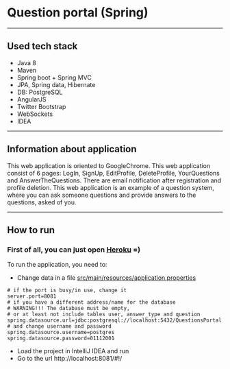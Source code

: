 # Question portal (Spring)
___

## Used tech stack

* Java 8
* Maven
* Spring boot + Spring MVC
* JPA, Spring data, Hibernate
* DB: PostgreSQL
* AngularJS
* Twitter Bootstrap
* WebSockets
* IDEA

---

## Information about application

This web application is oriented to GoogleChrome.
This web application consist of 6 pages: LogIn, SignUp, EditProfile, DeleteProfile, YourQuestions and AnswerTheQuestions.
There are email notification after registration and profile deletion.
This web application is an example of a question system, where you can ask someone questions and provide answers to the questions, asked of you.

___

## How to run

### First of all, you can just open [Heroku](https://question-portal-spring.herokuapp.com/) =)

To run the application, you need to:
* Change data in a file [src/main/resources/application.properties](https://github.com/ArtyomVol/QuestionPortalSpring/blob/master/src/main/resources/application.properties)
```properties
# if the port is busy/in use, change it
server.port=8081  
# if you have a different address/name for the database
# WARNING!!! The database must be empty, 
# or at least not include tables user, answer_type and question
spring.datasource.url=jdbc:postgresql://localhost:5432/QuestionsPortal
# and change username and password
spring.datasource.username=postgres
spring.datasource.password=01112001
```
* Load the project in IntelliJ IDEA and run
* Go to the url http://localhost:8081/#!/
